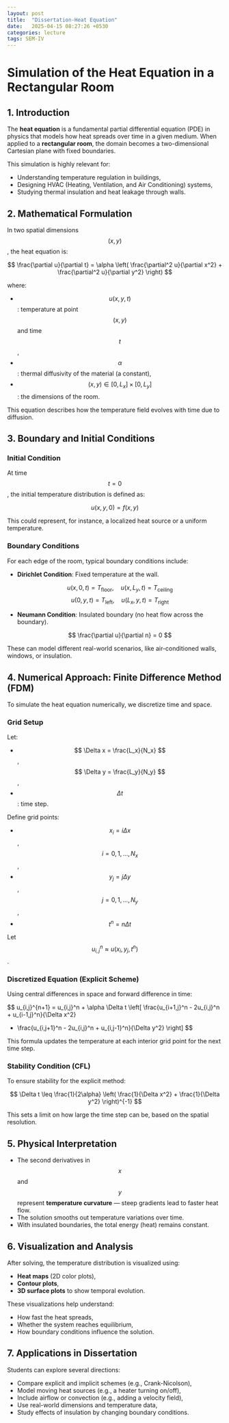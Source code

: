 ```yaml
---
layout: post
title:  "Dissertation-Heat Equation"
date:   2025-04-15 08:27:26 +0530
categories: lecture
tags: SEM-IV
---
```


# Simulation of the Heat Equation in a Rectangular Room

## 1. Introduction

The **heat equation** is a fundamental partial differential equation (PDE) in physics that models how heat spreads over time in a given medium. When applied to a **rectangular room**, the domain becomes a two-dimensional Cartesian plane with fixed boundaries.

This simulation is highly relevant for:
- Understanding temperature regulation in buildings,
- Designing HVAC (Heating, Ventilation, and Air Conditioning) systems,
- Studying thermal insulation and heat leakage through walls.

## 2. Mathematical Formulation

In two spatial dimensions $$(x, y)$$, the heat equation is:

$$
\frac{\partial u}{\partial t} = \alpha \left( 
\frac{\partial^2 u}{\partial x^2} + \frac{\partial^2 u}{\partial y^2}
\right)
$$

where:
- $$ u(x, y, t) $$: temperature at point $$(x, y)$$ and time $$t$$,
- $$ \alpha $$: thermal diffusivity of the material (a constant),
- $$ (x, y) \in [0, L_x] \times [0, L_y] $$: the dimensions of the room.

This equation describes how the temperature field evolves with time due to diffusion.

## 3. Boundary and Initial Conditions

### Initial Condition

At time $$t = 0$$, the initial temperature distribution is defined as:

$$
u(x, y, 0) = f(x, y)
$$

This could represent, for instance, a localized heat source or a uniform temperature.

### Boundary Conditions

For each edge of the room, typical boundary conditions include:

- **Dirichlet Condition**: Fixed temperature at the wall.

  $$
  u(x, 0, t) = T_\text{floor}, \quad u(x, L_y, t) = T_\text{ceiling}
  $$
  $$
  u(0, y, t) = T_\text{left}, \quad u(L_x, y, t) = T_\text{right}
  $$

- **Neumann Condition**: Insulated boundary (no heat flow across the boundary).

  $$
  \frac{\partial u}{\partial n} = 0
  $$

These can model different real-world scenarios, like air-conditioned walls, windows, or insulation.

## 4. Numerical Approach: Finite Difference Method (FDM)

To simulate the heat equation numerically, we discretize time and space.

### Grid Setup

Let:
- $$ \Delta x = \frac{L_x}{N_x} $$, $$ \Delta y = \frac{L_y}{N_y} $$,
- $$ \Delta t $$: time step.

Define grid points:
- $$ x_i = i\Delta x $$, $$ i = 0, 1, ..., N_x $$,
- $$ y_j = j\Delta y $$, $$ j = 0, 1, ..., N_y $$,
- $$ t^n = n\Delta t $$

Let $$ u_{i,j}^n \approx u(x_i, y_j, t^n) $$.

### Discretized Equation (Explicit Scheme)

Using central differences in space and forward difference in time:

$$
u_{i,j}^{n+1} = u_{i,j}^n + \alpha \Delta t \left[
\frac{u_{i+1,j}^n - 2u_{i,j}^n + u_{i-1,j}^n}{\Delta x^2}
+ \frac{u_{i,j+1}^n - 2u_{i,j}^n + u_{i,j-1}^n}{\Delta y^2}
\right]
$$

This formula updates the temperature at each interior grid point for the next time step.

### Stability Condition (CFL)

To ensure stability for the explicit method:

$$
\Delta t \leq \frac{1}{2\alpha} \left( \frac{1}{\Delta x^2} + \frac{1}{\Delta y^2} \right)^{-1}
$$

This sets a limit on how large the time step can be, based on the spatial resolution.

## 5. Physical Interpretation

- The second derivatives in $$x$$ and $$y$$ represent **temperature curvature** — steep gradients lead to faster heat flow.
- The solution smooths out temperature variations over time.
- With insulated boundaries, the total energy (heat) remains constant.

## 6. Visualization and Analysis

After solving, the temperature distribution is visualized using:
- **Heat maps** (2D color plots),
- **Contour plots**,
- **3D surface plots** to show temporal evolution.

These visualizations help understand:
- How fast the heat spreads,
- Whether the system reaches equilibrium,
- How boundary conditions influence the solution.

## 7. Applications in Dissertation

Students can explore several directions:
- Compare explicit and implicit schemes (e.g., Crank-Nicolson),
- Model moving heat sources (e.g., a heater turning on/off),
- Include airflow or convection (e.g., adding a velocity field),
- Use real-world dimensions and temperature data,
- Study effects of insulation by changing boundary conditions.
